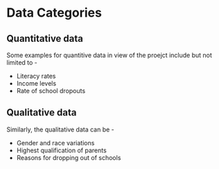 # Data Categories

## Quantitative data
Some examples for quantitive data in view of the proejct include but not limited to -
- Literacy rates
- Income levels
- Rate of school dropouts

## Qualitative data
Similarly, the qualitative data can be -
- Gender and race variations
- Highest qualification of parents
- Reasons for dropping out of schools